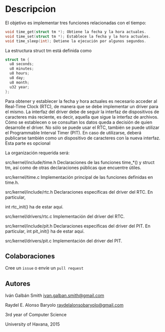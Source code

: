 # Descripcion

El objetivo es implementar tres funciones relacionadas con el tiempo:

```c
void time_get(struct tm *); Obtiene la fecha y la hora actuales.
void time_set(struct tm *); Establece la fecha y la hora actuales.
void time_sleep(int); Detiene la ejecución por algunos segundos.
```

La estructura struct tm está definida como

```c
struct tm {
  u8 seconds;
  u8 minutes;
  u8 hours;
  u8 day;
  u8 month;
  u32 year;
};
```

Para obtener y establecer la fecha y hora actuales es necesario acceder al Real-Time Clock (RTC), de manera
que se debe implementar un driver para el mismo. La interfaz del driver debe de seguir la interfaz de
dispositivos de caracteres más reciente, es decir, aquella que sigue la interfaz de archivos. Cómo se
establecen o se consultan los datos queda a decisión de quien desarrolle el driver.
No sólo se puede usar el RTC, también se puede utilizar el Programmable Interval Timer (PIT). En caso de
utilizarse, deberá publicarse también como un dispositivo de caracteres con la nueva interfaz. Esta parte es opcional

La organización requerida será:

src/kernel/include/time.h Declaraciones de las funciones time\_\*() y struct tm, así como de
otras declaraciones públicas que encuentre útiles.

src/kernel/time.c Implementación principal de las funciones definidas en time.h.

src/kernel/include/rtc.h Declaraciones específicas del driver del RTC. En particular,

int rtc_init() ha de estar aquí.

src/kernel/drivers/rtc.c Implementación del driver del RTC.

src/kernel/include/pit.h Declaraciones específicas del driver del PIT. En particular,
int pit_init() ha de estar aquí.

src/kernel/drivers/pit.c Implementación del driver del PIT.

## Colaboraciones

Cree un `issue` o envíe un `pull request`

## Autores

Iván Galbán Smith <ivan.galban.smith@gmail.com>

Raydel E. Alonso Baryolo <raydelalonsobaryolo@gmail.com>

3rd year of Computer Science

University of Havana, 2015
